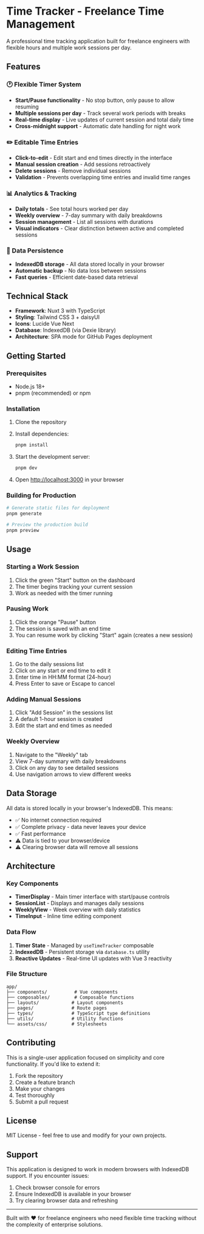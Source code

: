# Time Tracker - Freelance Time Management

A professional time tracking application built for freelance engineers with flexible hours and multiple work sessions per day.

## Features

### 🕐 Flexible Timer System
- **Start/Pause functionality** - No stop button, only pause to allow resuming
- **Multiple sessions per day** - Track several work periods with breaks
- **Real-time display** - Live updates of current session and total daily time
- **Cross-midnight support** - Automatic date handling for night work

### ✏️ Editable Time Entries
- **Click-to-edit** - Edit start and end times directly in the interface
- **Manual session creation** - Add sessions retroactively
- **Delete sessions** - Remove individual sessions
- **Validation** - Prevents overlapping time entries and invalid time ranges

### 📊 Analytics & Tracking
- **Daily totals** - See total hours worked per day
- **Weekly overview** - 7-day summary with daily breakdowns
- **Session management** - List all sessions with durations
- **Visual indicators** - Clear distinction between active and completed sessions

### 💾 Data Persistence
- **IndexedDB storage** - All data stored locally in your browser
- **Automatic backup** - No data loss between sessions
- **Fast queries** - Efficient date-based data retrieval

## Technical Stack

- **Framework**: Nuxt 3 with TypeScript
- **Styling**: Tailwind CSS 3 + daisyUI
- **Icons**: Lucide Vue Next
- **Database**: IndexedDB (via Dexie library)
- **Architecture**: SPA mode for GitHub Pages deployment

## Getting Started

### Prerequisites
- Node.js 18+ 
- pnpm (recommended) or npm

### Installation

1. Clone the repository
2. Install dependencies:
   ```bash
   pnpm install
   ```

3. Start the development server:
   ```bash
   pnpm dev
   ```

4. Open [http://localhost:3000](http://localhost:3000) in your browser

### Building for Production

```bash
# Generate static files for deployment
pnpm generate

# Preview the production build
pnpm preview
```

## Usage

### Starting a Work Session
1. Click the green "Start" button on the dashboard
2. The timer begins tracking your current session
3. Work as needed with the timer running

### Pausing Work
1. Click the orange "Pause" button
2. The session is saved with an end time
3. You can resume work by clicking "Start" again (creates a new session)

### Editing Time Entries
1. Go to the daily sessions list
2. Click on any start or end time to edit it
3. Enter time in HH:MM format (24-hour)
4. Press Enter to save or Escape to cancel

### Adding Manual Sessions
1. Click "Add Session" in the sessions list
2. A default 1-hour session is created
3. Edit the start and end times as needed

### Weekly Overview
1. Navigate to the "Weekly" tab
2. View 7-day summary with daily breakdowns
3. Click on any day to see detailed sessions
4. Use navigation arrows to view different weeks

## Data Storage

All data is stored locally in your browser's IndexedDB. This means:
- ✅ No internet connection required
- ✅ Complete privacy - data never leaves your device
- ✅ Fast performance
- ⚠️ Data is tied to your browser/device
- ⚠️ Clearing browser data will remove all sessions

## Architecture

### Key Components
- **TimerDisplay** - Main timer interface with start/pause controls
- **SessionList** - Displays and manages daily sessions
- **WeeklyView** - Week overview with daily statistics
- **TimeInput** - Inline time editing component

### Data Flow
1. **Timer State** - Managed by `useTimeTracker` composable
2. **IndexedDB** - Persistent storage via `database.ts` utility
3. **Reactive Updates** - Real-time UI updates with Vue 3 reactivity

### File Structure
```
app/
├── components/          # Vue components
├── composables/         # Composable functions
├── layouts/            # Layout components
├── pages/              # Route pages
├── types/              # TypeScript type definitions
├── utils/              # Utility functions
└── assets/css/         # Stylesheets
```

## Contributing

This is a single-user application focused on simplicity and core functionality. If you'd like to extend it:

1. Fork the repository
2. Create a feature branch
3. Make your changes
4. Test thoroughly
5. Submit a pull request

## License

MIT License - feel free to use and modify for your own projects.

## Support

This application is designed to work in modern browsers with IndexedDB support. If you encounter issues:

1. Check browser console for errors
2. Ensure IndexedDB is available in your browser
3. Try clearing browser data and refreshing

---

Built with ❤️ for freelance engineers who need flexible time tracking without the complexity of enterprise solutions.
